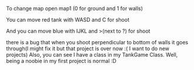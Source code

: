 To change map open map1 (0 for ground and 1 for walls)

You can move red tank with WASD and C for shoot

And you can move blue with IJKL and >(next to ?) for shoot


there is a bug that when you shoot perpendicular to bottom of walls it goes through(I might fix it but that project is over now :( I want to do new projects)
Also, you can see I have a class in my TankGame Class. Well, being a noobie in my first project is normal :D

